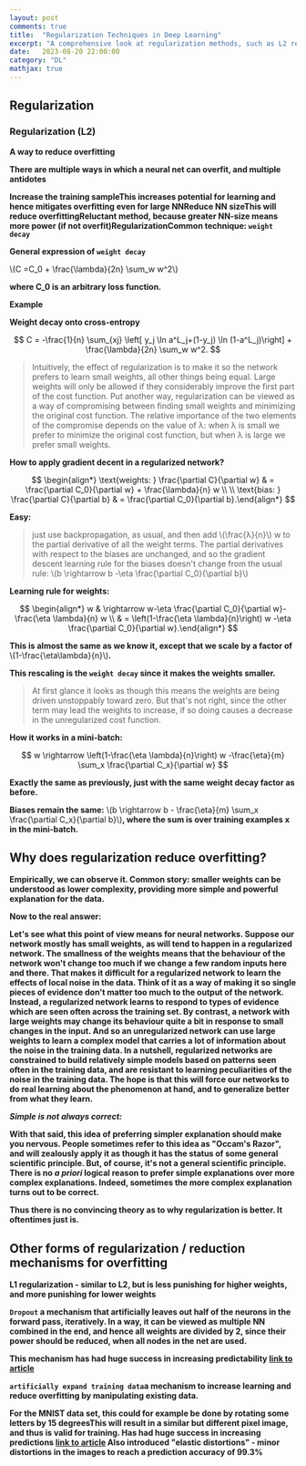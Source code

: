 ```yaml
---
layout: post
comments: true
title:  "Regularization Techniques in Deep Learning"
excerpt: "A comprehensive look at regularization methods, such as L2 regularization and dropout, and their role in reducing overfitting in neural networks."
date:   2023-08-20 22:00:00
category: "DL"
mathjax: true
---
```

## Regularization

### Regularization (L2)

**A way to reduce overfitting**

**There are multiple ways in which a neural net can overfit, and multiple antidotes**

**Increase the training sampleThis increases potential for learning and hence mitigates overfitting even for large NNReduce NN sizeThis will reduce overfittingReluctant method, because greater NN-size means more power (if not overfit)RegularizationCommon technique: `weight decay`**

**General expression of `weight decay`**

\\(C =C_0 + \frac{\lambda}{2n} \sum_w w^2\\)

**where C_0 is an arbitrary loss function.**

**Example**

**Weight decay onto cross-entropy**

$$
C = -\frac{1}{n} \sum_{xj} \left[ y_j \ln a^L_j+(1-y_j) \ln
(1-a^L_j)\right] + \frac{\lambda}{2n} \sum_w w^2.
$$

> Intuitively, the effect of regularization is to make it so the network prefers to learn small weights, all other things being equal. Large weights will only be allowed if they considerably improve the first part of the cost function. Put another way, regularization can be viewed as a way of compromising between finding small weights and minimizing the original cost function. The relative importance of the two elements of the compromise depends on the value of λ: when λ is small we prefer to minimize the original cost function, but when λ is large we prefer small weights.

**How to apply gradient decent in a regularized network?**

$$
\begin{align*}
\text{weights: }
  \frac{\partial C}{\partial w} & =  \frac{\partial C_0}{\partial w} + \frac{\lambda}{n} w \\ \\ 
  \text{bias: } \frac{\partial C}{\partial b} & =  \frac{\partial C_0}{\partial b}.\end{align*}
$$

**Easy:**

> just use backpropagation, as usual, and then add \\(\frac{λ}{n}\\) w to the partial derivative of all the weight terms. The partial derivatives with respect to the biases are unchanged, and so the gradient descent learning rule for the biases doesn't change from the usual rule:
> \\(b \rightarrow  b -\eta \frac{\partial C_0}{\partial b}\\)

**Learning rule for weights:**

$$
\begin{align*}  w & \rightarrow  w-\eta \frac{\partial C_0}{\partial
    w}-\frac{\eta \lambda}{n} w \\ 
  & =  \left(1-\frac{\eta \lambda}{n}\right) w -\eta \frac{\partial
    C_0}{\partial w}.\end{align*} 
$$

**This is almost the same as we know it, except that we scale by a factor of** \\(1-\frac{\eta\lambda}{n}\\)**.**

**This rescaling is the `weight decay` since it makes the weights smaller.**

> At first glance it looks as though this means the weights are being driven unstoppably toward zero. But that's not right, since the other term may lead the weights to increase, if so doing causes a decrease in the unregularized cost function.

**How it works in a mini-batch:**

$$
w \rightarrow \left(1-\frac{\eta \lambda}{n}\right) w -\frac{\eta}{m}
  \sum_x \frac{\partial C_x}{\partial w}
$$

**Exactly the same as previously, just with the same weight decay factor as before.**

**Biases remain the same:** \\(b \rightarrow b - \frac{\eta}{m} \sum_x \frac{\partial C_x}{\partial b}\\)**, where the sum is over training examples x in the mini-batch.**

## Why does regularization reduce overfitting?

**Empirically, we can observe it. Common story: smaller weights can be understood as lower complexity, providing more simple and powerful explanation for the data.**

**Now to the real answer:**

**Let's see what this point of view means for neural networks. Suppose our network mostly has small weights, as will tend to happen in a regularized network. The smallness of the weights means that the behaviour of the network won't change too much if we change a few random inputs here and there. That makes it difficult for a regularized network to learn the effects of local noise in the data. Think of it as a way of making it so single pieces of evidence don't matter too much to the output of the network. Instead, a regularized network learns to respond to types of evidence which are seen often across the training set. By contrast, a network with large weights may change its behaviour quite a bit in response to small changes in the input. And so an unregularized network can use large weights to learn a complex model that carries a lot of information about the noise in the training data. In a nutshell, regularized networks are constrained to build relatively simple models based on patterns seen often in the training data, and are resistant to learning peculiarities of the noise in the training data. The hope is that this will force our networks to do real learning about the phenomenon at hand, and to generalize better from what they learn.**

***Simple is not always correct:***

**With that said, this idea of preferring simpler explanation should make you nervous. People sometimes refer to this idea as "Occam's Razor", and will zealously apply it as though it has the status of some general scientific principle. But, of course, it's not a general scientific principle. There is no *a priori* logical reason to prefer simple explanations over more complex explanations. Indeed, sometimes the more complex explanation turns out to be correct.**

**Thus there is no convincing theory as to why regularization is better. It oftentimes just is.**

## **Other forms of regularization / reduction mechanisms for overfitting**

**L1 regularization - similar to L2, but is less punishing for higher weights, and more punishing for lower weights**

**`Dropout` a mechanism that artificially leaves out half of the neurons in the forward pass, iteratively. In a way, it can be viewed as multiple NN combined in the end, and hence all weights are divided by 2, since their power should be reduced, when all nodes in the net are used.**

**This mechanism has had huge success in increasing predictability [link to article](https://arxiv.org/pdf/1207.0580.pdf)**

**`artificially expand training data`a mechanism to increase learning and reduce overfitting by manipulating existing data.**

**For the MNIST data set, this could for example be done by rotating some letters by 15 degreesThis will result in a similar but different pixel image, and thus is valid for training. Has had huge success in increasing predictions [link to article](https://ieeexplore.ieee.org/document/1227801) Also introduced "elastic distortions" - minor distortions in the images to reach a prediction accuracy of 99.3%**